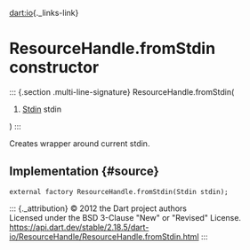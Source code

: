 [dart:io](../../dart-io/dart-io-library){._links-link}

ResourceHandle.fromStdin constructor
====================================

::: {.section .multi-line-signature}
ResourceHandle.fromStdin(

1.  [Stdin](../stdin-class) stdin

)
:::

Creates wrapper around current stdin.

Implementation {#source}
--------------

``` {.language-dart data-language="dart"}
external factory ResourceHandle.fromStdin(Stdin stdin);
```

::: {._attribution}
© 2012 the Dart project authors\
Licensed under the BSD 3-Clause \"New\" or \"Revised\" License.\
<https://api.dart.dev/stable/2.18.5/dart-io/ResourceHandle/ResourceHandle.fromStdin.html>
:::
